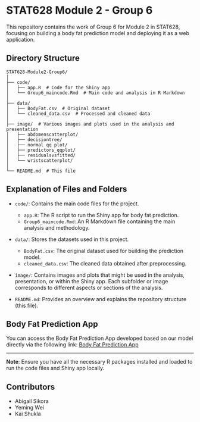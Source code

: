 
# STAT628 Module 2 - Group 6

This repository contains the work of Group 6 for Module 2 in STAT628, focusing on building a body fat prediction model and deploying it as a web application.

## Directory Structure

```
STAT628-Module2-Group6/
│
├── code/ 
│   ├── app.R  # Code for the Shiny app
│   └── Group6_maincode.Rmd  # Main code and analysis in R Markdown
│
├── data/ 
│   ├── BodyFat.csv  # Original dataset
│   └── cleaned_data.csv  # Processed and cleaned data
│
├── image/  # Various images and plots used in the analysis and presentation
│   ├── abdomenscatterplot/
│   ├── decisiontree/
│   ├── normal qq plot/
│   ├── predictors_qqplot/
│   ├── residualsvsfitted/
│   └── wristscatterplot/
│
└── README.md  # This file
```

## Explanation of Files and Folders

- `code/`: Contains the main code files for the project.
    - `app.R`: The R script to run the Shiny app for body fat prediction.
    - `Group6_maincode.Rmd`: An R Markdown file containing the main analysis and methodology.

- `data/`: Stores the datasets used in this project.
    - `BodyFat.csv`: The original dataset used for building the prediction model.
    - `cleaned_data.csv`: The cleaned data obtained after preprocessing.

- `image/`: Contains images and plots that might be used in the analysis, presentation, or within the Shiny app. Each subfolder or image corresponds to different aspects or sections of the analysis.

- `README.md`: Provides an overview and explains the repository structure (this file).

## Body Fat Prediction App

You can access the Body Fat Prediction App developed based on our model directly via the following link:
[Body Fat Prediction App](https://bodyfatprediction.shinyapps.io/bodyfatprediction/)

---

**Note**: Ensure you have all the necessary R packages installed and loaded to run the code files and Shiny app locally.

## Contributors

- Abigail Sikora
- Yeming Wei
- Kai Shukla
